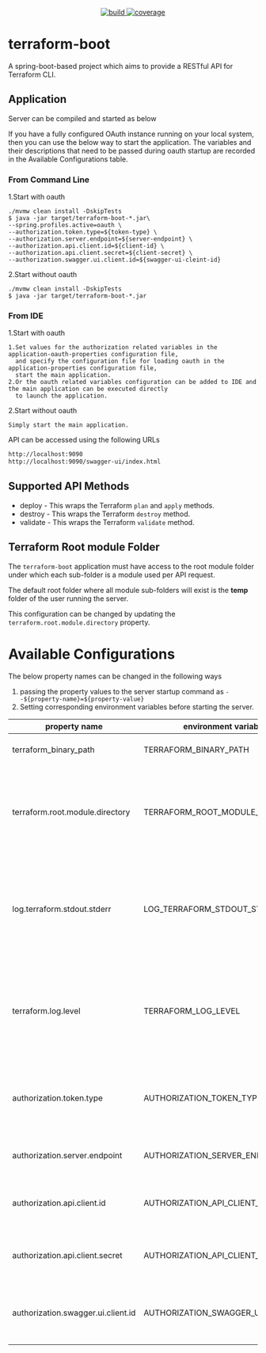 <p align='center'>
<a href="https://github.com/eclipse-xpanse/terraform-boot/actions/workflows/ci.yml" target="_blank">
    <img src="https://github.com/eclipse-xpanse/terraform-boot/actions/workflows/ci.yml/badge.svg" alt="build">
</a>
<a href="https://opensource.org/licenses/Apache-2.0" target="_blank">
    <img src="https://img.shields.io/badge/License-Apache_2.0-blue.svg" alt="coverage">
  </a>
</p>

# terraform-boot

A spring-boot-based project which aims to provide a RESTful API for Terraform CLI.

## Application

Server can be compiled and started as below

If you have a fully configured OAuth instance running on your local system, then you can use the below way to 
start the application. The variables and their descriptions that need to be passed during oauth startup are recorded in 
the Available Configurations table.

### From Command Line

1.Start with oauth

```shell
./mvmw clean install -DskipTests
$ java -jar target/terraform-boot-*.jar\
--spring.profiles.active=oauth \
--authorization.token.type=${token-type} \
--authorization.server.endpoint=${server-endpoint} \
--authorization.api.client.id=${client-id} \
--authorization.api.client.secret=${client-secret} \
--authorization.swagger.ui.client.id=${swagger-ui-cleint-id}
```

2.Start without oauth

```shell
./mvmw clean install -DskipTests
$ java -jar target/terraform-boot-*.jar
```

### From IDE

1.Start with oauth

    1.Set values for the authorization related variables in the application-oauth-properties configuration file, 
      and specify the configuration file for loading oauth in the application-properties configuration file, 
      start the main application.
    2.Or the oauth related variables configuration can be added to IDE and the main application can be executed directly
      to launch the application.

2.Start without oauth

    Simply start the main application.

API can be accessed using the following URLs

```html
http://localhost:9090
http://localhost:9090/swagger-ui/index.html
```

## Supported API Methods

* deploy - This wraps the Terraform `plan` and `apply` methods.
* destroy - This wraps the Terraform `destroy` method.
* validate - This wraps the Terraform `validate` method.

## Terraform Root module Folder

The `terraform-boot` application must have access to the root module folder under which each sub-folder is a module
used per API request.

The default root folder where all module sub-folders will exist is the **temp** folder of the user running the server.

This configuration can be changed by updating the `terraform.root.module.directory` property.

# Available Configurations

The below property names can be changed in the following ways

1. passing the property values to the server startup command as ``--${property-name}=${property-value}``
2. Setting corresponding environment variables before starting the server.

| property name                      | environment variable               | default value                                    | description                                                                                                           |
|------------------------------------|------------------------------------|--------------------------------------------------|-----------------------------------------------------------------------------------------------------------------------|
| terraform_binary_path              | TERRAFORM_BINARY_PATH              | Terraform available on syspath                   | The path to the terraform binary                                                                                      |
| terraform.root.module.directory    | TERRAFORM_ROOT_MODULE_DIRECTORY    | /tmp on Linux<br/>\AppData\Local\Temp on Windows | The path to the parent directory where all terraform module directories will be stored at as subdirs                  |
| log.terraform.stdout.stderr        | LOG_TERRAFORM_STDOUT_STDERR        | false                                            | Controls if the command execution output must be logged. If disabled, the output is only returned in the API response |
| terraform.log.level                | TERRAFORM_LOG_LEVEL                | INFO                                             | Controls the log level of the terraform binary. Allowed values are INFO, DEBUG, TRACE, WARN and ERROR                 |
| authorization.token.type           | AUTHORIZATION_TOKEN_TYPE           | JWT                                              | Authorization server authentication Type, allowed values: OpaqueToken or JWT                                          |
| authorization.server.endpoint      | AUTHORIZATION_SERVER_ENDPOINT      |                                                  | The endpoint value of the authorization server                                                                        |
| authorization.api.client.id        | AUTHORIZATION_API_CLIENT_ID        |                                                  | The ID value of the authorization server API client                                                                   |
| authorization.api.client.secret    | AUTHORIZATION_API_CLIENT_SECRET    |                                                  | The secret value of the authorization server API client                                                               |
| authorization.swagger.ui.client.id | AUTHORIZATION_SWAGGER_UI_CLIENT_ID |                                                  | The ID value of the authorization server swagger-ui client                                                            |